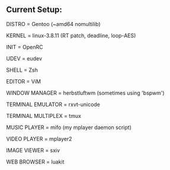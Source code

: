 Current Setup:
-


DISTRO = Gentoo (~amd64 nomultilib)

KERNEL = linux-3.8.11 (RT patch, deadline, loop-AES)

INIT = OpenRC

UDEV = eudev

SHELL = Zsh

EDITOR = ViM

WINDOW MANAGER = herbstluftwm (sometimes using 'bspwm')

TERMINAL EMULATOR = rxvt-unicode

TERMINAL MULTIPLEX = tmux

MUSIC PLAYER = mifo (my mplayer daemon script)

VIDEO PLAYER = mplayer2

IMAGE VIEWER = sxiv

WEB BROWSER = luakit
